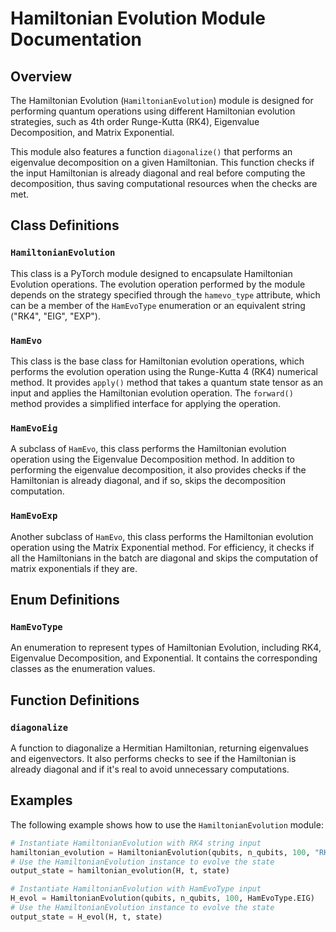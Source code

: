 # Hamiltonian Evolution Module Documentation

## Overview

The Hamiltonian Evolution (`HamiltonianEvolution`) module is designed for performing quantum operations using different Hamiltonian evolution strategies, such as 4th order Runge-Kutta (RK4), Eigenvalue Decomposition, and Matrix Exponential.

This module also features a function `diagonalize()` that performs an eigenvalue decomposition on a given Hamiltonian. This function checks if the input Hamiltonian is already diagonal and real before computing the decomposition, thus saving computational resources when the checks are met.

## Class Definitions

### `HamiltonianEvolution`

This class is a PyTorch module designed to encapsulate Hamiltonian Evolution operations. The evolution operation performed by the module depends on the strategy specified through the `hamevo_type` attribute, which can be a member of the `HamEvoType` enumeration or an equivalent string ("RK4", "EIG", "EXP").

### `HamEvo`

This class is the base class for Hamiltonian evolution operations, which performs the evolution operation using the Runge-Kutta 4 (RK4) numerical method. It provides `apply()` method that takes a quantum state tensor as an input and applies the Hamiltonian evolution operation. The `forward()` method provides a simplified interface for applying the operation.

### `HamEvoEig`

A subclass of `HamEvo`, this class performs the Hamiltonian evolution operation using the Eigenvalue Decomposition method. In addition to performing the eigenvalue decomposition, it also provides checks if the Hamiltonian is already diagonal, and if so, skips the decomposition computation.

### `HamEvoExp`

Another subclass of `HamEvo`, this class performs the Hamiltonian evolution operation using the Matrix Exponential method. For efficiency, it checks if all the Hamiltonians in the batch are diagonal and skips the computation of matrix exponentials if they are.

## Enum Definitions

### `HamEvoType`

An enumeration to represent types of Hamiltonian Evolution, including RK4, Eigenvalue Decomposition, and Exponential. It contains the corresponding classes as the enumeration values.

## Function Definitions

### `diagonalize`

A function to diagonalize a Hermitian Hamiltonian, returning eigenvalues and eigenvectors. It also performs checks to see if the Hamiltonian is already diagonal and if it's real to avoid unnecessary computations.

## Examples

The following example shows how to use the `HamiltonianEvolution` module:

```python
# Instantiate HamiltonianEvolution with RK4 string input
hamiltonian_evolution = HamiltonianEvolution(qubits, n_qubits, 100, "RK4")
# Use the HamiltonianEvolution instance to evolve the state
output_state = hamiltonian_evolution(H, t, state)

# Instantiate HamiltonianEvolution with HamEvoType input
H_evol = HamiltonianEvolution(qubits, n_qubits, 100, HamEvoType.EIG)
# Use the HamiltonianEvolution instance to evolve the state
output_state = H_evol(H, t, state)
